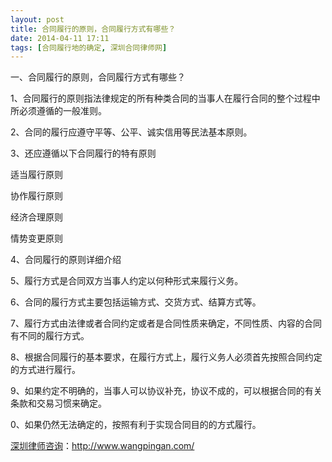 ```yaml
---
layout: post
title: 合同履行的原则，合同履行方式有哪些？
date: 2014-04-11 17:11
tags: [合同履行地的确定, 深圳合同律师网]
---
```

一、合同履行的原则，合同履行方式有哪些？

1、合同履行的原则指法律规定的所有种类合同的当事人在履行合同的整个过程中所必须遵循的一般准则。

2、合同的履行应遵守平等、公平、诚实信用等民法基本原则。

3、还应遵循以下合同履行的特有原则

适当履行原则

协作履行原则

经济合理原则

情势变更原则

4、合同履行的原则详细介绍

5、履行方式是合同双方当事人约定以何种形式来履行义务。

6、合同的履行方式主要包括运输方式、交货方式、结算方式等。

7、履行方式由法律或者合同约定或者是合同性质来确定，不同性质、内容的合同有不同的履行方式。

8、根据合同履行的基本要求，在履行方式上，履行义务人必须首先按照合同约定的方式进行履行。

9、如果约定不明确的，当事人可以协议补充，协议不成的，可以根据合同的有关条款和交易习惯来确定。

0、如果仍然无法确定的，按照有利于实现合同目的的方式履行。

<a href="http://www.wangpingan.com/">深圳律师咨询</a>：<a href="http://www.wangpingan.com/">http://www.wangpingan.com/</a>

